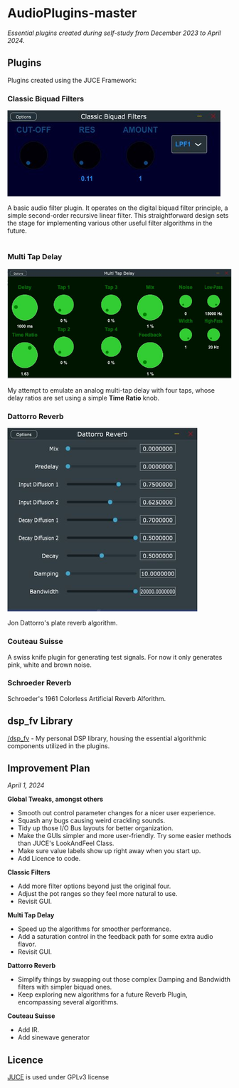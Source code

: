 # AudioPlugins-master


_Essential plugins created during self-study from December 2023 to April 2024._
## Plugins 
Plugins created using the JUCE Framework:

### Classic Biquad Filters

![Classic Filters image](classicBiquadFilters_2/Misc/Plugin_image.JPG)

A basic audio filter plugin. It operates on the digital biquad filter principle, a simple second-order recursive linear filter. This straightforward design sets the stage for implementing various other useful filter algorithms in the future.
<br/><br/>

### Multi Tap Delay 
![MultiTapDelay](AnalogMultiTapDelay//Misc/Plugin_image.JPG) 

My attempt to emulate an analog multi-tap delay with four taps, whose delay ratios are set using a simple **Time Ratio** knob. 

### Dattorro Reverb
![DattorroReverb](DattorroReverb/Misc/Plugin_image.JPG)

Jon Dattorro's plate reverb algorithm. 

### Couteau Suisse
A swiss knife plugin for generating test signals. For now it only generates pink, white and brown noise. 

### Schroeder Reverb
Schroeder's 1961 Colorless Artificial Reverb Alforithm. 

## dsp_fv Library
[/dsp_fv](/dsp_fv) - My personal DSP library, housing the essential algorithmic components utilized in the plugins.


## Improvement Plan
*April 1, 2024*

**Global Tweaks, amongst others**
- Smooth out control parameter changes for a nicer user experience.
- Squash any bugs causing weird crackling sounds.
- Tidy up those I/O Bus layouts for better organization.
- Make the GUIs simpler and more user-friendly. Try some easier methods than JUCE's LookAndFeel Class.
- Make sure value labels show up right away when you start up.
- Add Licence to code.

**Classic Filters**
- Add more filter options beyond just the original four.
- Adjust the pot ranges so they feel more natural to use.
- Revisit GUI.
  
**Multi Tap Delay**
- Speed up the algorithms for smoother performance.
- Add a saturation control in the feedback path for some extra audio flavor.
- Revisit GUI.

**Dattorro Reverb**
- Simplify things by swapping out those complex Damping and Bandwidth filters with simpler biquad ones.
- Keep exploring new algorithms for a future Reverb Plugin, encompassing several algorithms. 

**Couteau Suisse**
- Add IR.
- Add sinewave generator


## Licence
[JUCE](https://github.com/juce-framework/JUCE) is used under GPLv3 license
